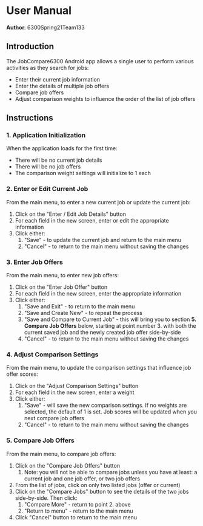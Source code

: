 # User Manual

**Author**: 6300Spring21Team133

## Introduction

The JobCompare6300 Android app allows a single user to perform various activities as they search for jobs:

- Enter their current job information
- Enter the details of multiple job offers
- Compare job offers
- Adjust comparison weights to influence the order of the list of job offers

## Instructions

### 1. Application Initialization

When the application loads for the first time:

- There will be no current job details
- There will be no job offers
- The comparison weight settings will initialize to 1 each

### 2. Enter or Edit Current Job

From the main menu, to enter a new current job or update the current job:

1. Click on the "Enter / Edit Job Details" button
2. For each field in the new screen, enter or edit the appropriate information
3. Click either:
   1. "Save" - to update the current job and return to the main menu
   2. "Cancel" - to return to the main menu without saving the changes

### 3. Enter Job Offers

From the main menu, to enter new job offers:

1. Click on the "Enter Job Offer" button
2. For each field in the new screen, enter the appropriate information
3. Click either:
   1. "Save and Exit" - to return to the main menu
   2. "Save and Create New" - to repeat the process
   3. "Save and Compare to Current Job" - this will bring you to section **5. Compare Job Offers** below, starting at point number 3. with both the current saved job and the newly created job offer side-by-side
   4. "Cancel" - to return to the main menu without saving the changes
   
### 4. Adjust Comparison Settings

From the main menu, to update the comparison settings that influence job offer scores:

1. Click on the "Adjust Comparison Settings" button
2. For each field in the new screen, enter a weight
3. Click either:
   1. "Save" - will save the new comparison settings. If no weights are selected, the default of 1 is set. Job scores will be updated when you next compare job offers
   2. "Cancel" - to return to the main menu without saving the changes

### 5. Compare Job Offers

From the main menu, to compare job offers:

1. Click on the "Compare Job Offers" button
   1. Note: you will not be able to compare jobs unless you have at least: a current job and one job offer, or two job offers
2. From the list of jobs, click on only two listed jobs (offer or current)
3. Click on the "Compare Jobs" button to see the details of the two jobs side-by-side. Then click:
   1. "Compare More" - return to point 2. above
   2. "Return to menu" - return to the main menu
4. Click "Cancel" button to return to the main menu
